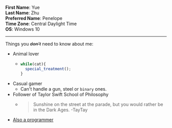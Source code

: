 **First Name**: Yue\
**Last Name**: Zhu\
**Preferred Name**: Penelope\
**Time Zone**: Central Daylight Time\
**OS**: Windows 10
***
Things you ~~*don't*~~ need to know about me:
- Animal lover
  - ```javascript
    while(cat){
      special_treatment();
    }
    ```
- Casual gamer
  - Can't handle a gun, steel or `binary` ones.
- Follower of Taylor Swift School of Philosophy
  - >Sunshine on the street at the parade, but you would rather be in the Dark Ages.
    >-TayTay
- [Also a programmer](https://www.linkedin.com/in/yue-zhu-18a1b8133/)

